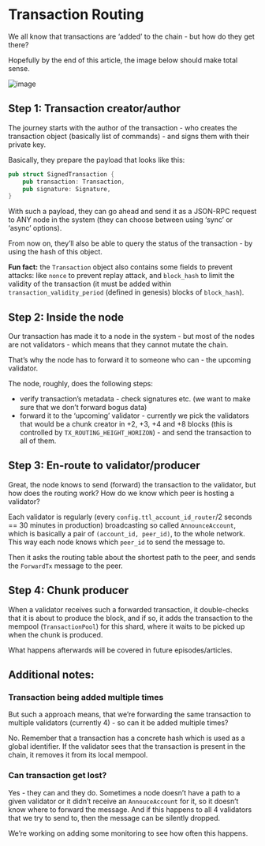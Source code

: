 # Transaction Routing

We all know that transactions are ‘added’ to the chain - but how do they get
there?

Hopefully by the end of this article, the image below should make total sense.

![image](https://user-images.githubusercontent.com/1711539/196204937-d6828382-16df-42bd-b59b-50eb2e6f07af.png)

## Step 1: Transaction creator/author

The journey starts with the author of the transaction - who creates the
transaction object (basically list of commands) - and signs them with their
private key.

Basically, they prepare the payload that looks like this:

```rust
pub struct SignedTransaction {
    pub transaction: Transaction,
    pub signature: Signature,
}
```

With such a payload, they can go ahead and send it as a JSON-RPC request to ANY
node in the system (they can choose between using ‘sync’ or ‘async’ options).

From now on, they’ll also be able to query the status of the transaction - by
using the hash of this object.

**Fun fact:** the `Transaction` object also contains some fields to prevent
attacks: like `nonce` to prevent replay attack, and `block_hash` to limit the
validity of the transaction (it must be added within
`transaction_validity_period` (defined in genesis) blocks of `block_hash`).

## Step 2: Inside the node

Our transaction has made it to a node in the system - but most of the nodes
are not validators - which means that they cannot mutate the chain.

That’s why the node has to forward it to someone who can - the upcoming
validator.

The node, roughly, does the following steps:

* verify transaction’s metadata - check signatures etc. (we want to make sure
  that we don’t forward bogus data)
* forward it to the ‘upcoming’ validator - currently we pick the validators that
  would be a chunk creator in +2, +3, +4 and +8 blocks (this is controlled by
  `TX_ROUTING_HEIGHT_HORIZON`) - and send the transaction to all of them.

## Step 3: En-route to validator/producer

Great, the node knows to send (forward) the transaction to the validator, but
how does the routing work? How do we know which peer is hosting a validator?

Each validator is regularly (every `config.ttl_account_id_router`/2 seconds == 30
minutes in production) broadcasting so called `AnnounceAccount`, which is
basically a pair of `(account_id, peer_id)`, to the whole network. This way each
node knows which `peer_id` to send the message to.

Then it asks the routing table about the shortest path to the peer, and sends
the `ForwardTx` message to the peer.

## Step 4: Chunk producer

When a validator receives such a forwarded transaction, it double-checks that it is
about to produce the block, and if so, it adds the transaction to the mempool
(`TransactionPool`) for this shard, where it waits to be picked up when the chunk
is produced.

What happens afterwards will be covered in future episodes/articles.

## Additional notes:

### Transaction being added multiple times

But such a approach means, that we’re forwarding the same transaction to multiple
validators (currently 4) - so can it be added multiple times?

No. Remember that a transaction has a concrete hash which is used as a global
identifier. If the validator sees that the transaction is present in the chain,
it removes it from its local mempool.

### Can transaction get lost?

Yes - they can and they do. Sometimes a node doesn’t have a path to a given
validator or it didn’t receive an `AnnouceAccount` for it, so it doesn’t know
where to forward the message. And if this happens to all 4 validators that we
try to send to, then the message can be silently dropped.

We’re working on adding some monitoring to see how often this happens.

